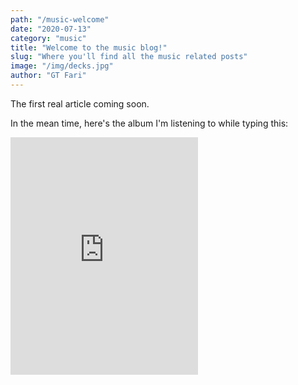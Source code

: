 ```yaml
---
path: "/music-welcome"
date: "2020-07-13"
category: "music"
title: "Welcome to the music blog!"
slug: "Where you'll find all the music related posts"
image: "/img/decks.jpg"
author: "GT Fari"
---
```


The first real article coming soon.

In the mean time, here's the album I'm listening to while typing this:<br/>
<iframe src="https://open.spotify.com/embed/album/4a01Ga0mHGkWFkhQuqSulv" width="300" height="380" frameborder="0" allowtransparency="true" allow="encrypted-media"></iframe>